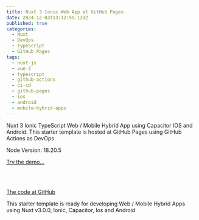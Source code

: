 ```yaml
---
title: Nuxt 3 Ionic Web App at GitHub Pages
date: 2024-12-03T13:12:59.133Z
published: true
categories:
  - Nuxt
  - DevOps
  - TypeScript
  - GitHub Pages
tags:
  - nuxt-js
  - vue-3
  - typescript
  - github-actions
  - ci-cd
  - github-pages
  - ios
  - android
  - mobile-hybrid-apps
---
```

Nuxt 3 Ionic TypeScript Web / Mobile Hybrid App using Capacitor IOS and Android. This starter template is hosted at GitHub Pages using GitHub Actions as DevOps

Node Version: 18.20.5

<a href="https://persteenolsen.github.io/nuxt-3-ionic-capacitor-part-2-gh-pages/" target="_blank">Try the demo...</a>

<br /><br />

<a href="https://github.com/persteenolsen/nuxt-3-ionic-capacitor-part-2-gh-pages" target="_blank">The code at GitHub</a>

This starter template is ready for developing Web / Mobile Hybrid Apps using Nuxt v3.0.0, Ionic, Capacitor, Ios and Android